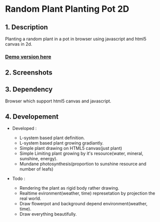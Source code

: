 # Random Plant Planting Pot 2D

## 1. Description

Planting a random plant in a pot in browser using javascript and html5 canvas in 2d.

### [Demo version here](http://52.78.81.68:8080)

## 2. Screenshots


## 3. Dependency

Browser which support html5 canvas and javascript.


## 4. Developement

* Developed :  

    + L-system based plant definition.
    + L-system based plant growing gradiantly.
    + Simple plant drawing on HTML5 canvas(just plant) 
    + Simple Limiting plant growing by it's resource(water, mineral, sunshine, energy).
    + Mundane photosynthesis(proportion to sunshine resource and number of leafs)

* Todo : 

    + Rendering the plant as rigid body rather drawing.
    + Realtime evironment(weather, time) represetation by projection the real world.
    + Draw flowerpot and background depend environment(weather, time).
    + Draw everything beautifully.
